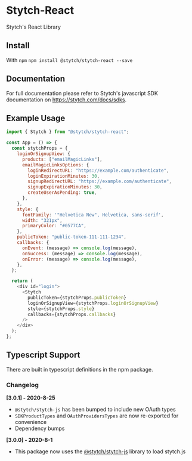 # Stytch-React

Stytch's React Library

## Install

With `npm`
`npm install @stytch/stytch-react --save`

## Documentation

For full documentation please refer to Stytch's javascript SDK documentation on https://stytch.com/docs/sdks.

## Example Usage

```javascript
import { Stytch } from "@stytch/stytch-react";

const App = () => {
  const stytchProps = {
    loginOrSignupView: {
      products: ["emailMagicLinks"],
      emailMagicLinksOptions: {
        loginRedirectURL: "https://example.com/authenticate",
        loginExpirationMinutes: 30,
        signupRedirectURL: "https://example.com/authenticate",
        signupExpirationMinutes: 30,
        createUserAsPending: true,
      },
    },
    style: {
      fontFamily: '"Helvetica New", Helvetica, sans-serif',
      width: "321px",
      primaryColor: "#0577CA",
    },
    publicToken: "public-token-111-111-1234",
    callbacks: {
      onEvent: (message) => console.log(message),
      onSuccess: (message) => console.log(message),
      onError: (message) => console.log(message),
    },
  };

  return (
    <div id="login">
      <Stytch
        publicToken={stytchProps.publicToken}
        loginOrSignupView={stytchProps.loginOrSignupView}
        style={stytchProps.style}
        callbacks={stytchProps.callbacks}
      />
    </div>
  );
};
```

## Typescript Support

There are built in typescript definitions in the npm package.

### Changelog
**[3.0.1] - 2020-8-25**
- `@stytch/stytch-js` has been bumped to include new OAuth types
- `SDKProductTypes` and `OAuthProvidersTypes` are now re-exported for convenience
- Dependency bumps

**[3.0.0] - 2020-8-1**
- This package now uses the [@stytch/stytch-js](https://www.npmjs.com/package/@stytch/stytch-js) library to load stytch.js
